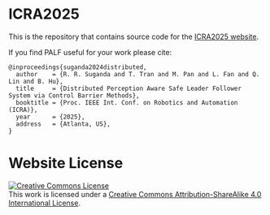 # ICRA2025

This is the repository that contains source code for the [ICRA2025 website](https://nail-uh.github.io/icra25.github.io/).

If you find PALF useful for your work please cite:
```
@inproceedings{suganda2024distributed,
  author    = {R. R. Suganda and T. Tran and M. Pan and L. Fan and Q. Lin and B. Hu},
  title     = {Distributed Perception Aware Safe Leader Follower System via Control Barrier Methods},
  booktitle = {Proc. IEEE Int. Conf. on Robotics and Automation (ICRA)},
  year      = {2025},
  address   = {Atlanta, US},
}
```

# Website License
<a rel="license" href="http://creativecommons.org/licenses/by-sa/4.0/"><img alt="Creative Commons License" style="border-width:0" src="https://i.creativecommons.org/l/by-sa/4.0/88x31.png" /></a><br />This work is licensed under a <a rel="license" href="http://creativecommons.org/licenses/by-sa/4.0/">Creative Commons Attribution-ShareAlike 4.0 International License</a>.
